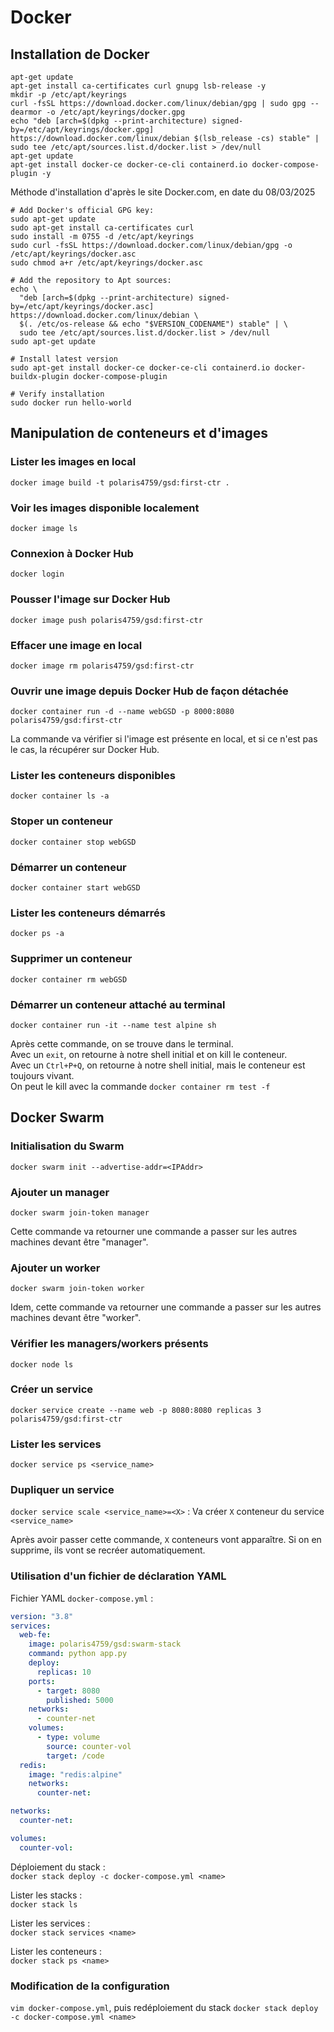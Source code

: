 # Docker  

## Installation de Docker  

```shell
apt-get update
apt-get install ca-certificates curl gnupg lsb-release -y
mkdir -p /etc/apt/keyrings
curl -fsSL https://download.docker.com/linux/debian/gpg | sudo gpg --dearmor -o /etc/apt/keyrings/docker.gpg
echo "deb [arch=$(dpkg --print-architecture) signed-by=/etc/apt/keyrings/docker.gpg] https://download.docker.com/linux/debian $(lsb_release -cs) stable" | sudo tee /etc/apt/sources.list.d/docker.list > /dev/null
apt-get update
apt-get install docker-ce docker-ce-cli containerd.io docker-compose-plugin -y
```

Méthode d'installation d'après le site Docker.com, en date du 08/03/2025  

```shell
# Add Docker's official GPG key:
sudo apt-get update
sudo apt-get install ca-certificates curl
sudo install -m 0755 -d /etc/apt/keyrings
sudo curl -fsSL https://download.docker.com/linux/debian/gpg -o /etc/apt/keyrings/docker.asc
sudo chmod a+r /etc/apt/keyrings/docker.asc

# Add the repository to Apt sources:
echo \
  "deb [arch=$(dpkg --print-architecture) signed-by=/etc/apt/keyrings/docker.asc] https://download.docker.com/linux/debian \
  $(. /etc/os-release && echo "$VERSION_CODENAME") stable" | \
  sudo tee /etc/apt/sources.list.d/docker.list > /dev/null
sudo apt-get update

# Install latest version
sudo apt-get install docker-ce docker-ce-cli containerd.io docker-buildx-plugin docker-compose-plugin

# Verify installation
sudo docker run hello-world

```

## Manipulation de conteneurs et d'images  

### Lister les images en local  

`docker image build -t polaris4759/gsd:first-ctr .`  

### Voir les images disponible localement  

`docker image ls`  

### Connexion à Docker Hub  

`docker login`

### Pousser l'image sur Docker Hub  

`docker image push polaris4759/gsd:first-ctr`  

### Effacer une image en local  

`docker image rm polaris4759/gsd:first-ctr`  

### Ouvrir une image depuis Docker Hub de façon détachée  

`docker container run -d --name webGSD -p 8000:8080 polaris4759/gsd:first-ctr`  

La commande va vérifier si l'image est présente en local, et si ce n'est pas le cas, la récupérer sur Docker Hub.  

### Lister les conteneurs disponibles  

`docker container ls -a`  

### Stoper un conteneur  

`docker container stop webGSD`  

### Démarrer un conteneur  

`docker container start webGSD`  

### Lister les conteneurs démarrés  

`docker ps -a`  

### Supprimer un conteneur  

`docker container rm webGSD`  

### Démarrer un conteneur attaché au terminal  

`docker container run -it --name test alpine sh`  

Après cette commande, on se trouve dans le terminal.  
Avec un `exit`, on retourne à notre shell initial et on kill le conteneur.  
Avec un `Ctrl+P+Q`, on retourne à notre shell initial, mais le conteneur est toujours vivant.  
On peut le kill avec la commande `docker container rm test -f`  

## Docker Swarm  

### Initialisation du Swarm  

`docker swarm init --advertise-addr=<IPAddr>`  

### Ajouter un manager  

`docker swarm join-token manager`  

Cette commande va retourner une commande a passer sur les autres machines devant être "manager".  

### Ajouter un worker  

`docker swarm join-token worker`  

Idem, cette commande va retourner une commande a passer sur les autres machines devant être "worker".  

### Vérifier les managers/workers présents  

`docker node ls`  

### Créer un service  

`docker service create --name web -p 8080:8080 replicas 3 polaris4759/gsd:first-ctr`  

### Lister les services  

`docker service ps <service_name>`  

### Dupliquer un service  

`docker service scale <service_name>=<X>` : Va créer `X` conteneur du service `<service_name>`  

Après avoir passer cette commande, `X` conteneurs vont apparaître. Si on en supprime, ils vont se recréer automatiquement.  

### Utilisation d'un fichier de déclaration YAML  

Fichier YAML `docker-compose.yml` : 

```yaml
version: "3.8"
services:
  web-fe:
    image: polaris4759/gsd:swarm-stack
    command: python app.py
    deploy:
      replicas: 10
    ports:
      - target: 8080
        published: 5000
    networks:
      - counter-net
    volumes:
      - type: volume
        source: counter-vol
        target: /code
  redis:
    image: "redis:alpine"
    networks:
      counter-net:

networks:
  counter-net:

volumes:
  counter-vol:
```

Déploiement du stack :  
`docker stack deploy -c docker-compose.yml <name>`  

Lister les stacks :  
`docker stack ls`  

Lister les services :  
`docker stack services <name>`  

Lister les conteneurs :  
`docker stack ps <name>`  

### Modification de la configuration  

`vim docker-compose.yml`, puis redéploiement du stack `docker stack deploy -c docker-compose.yml <name>`  
